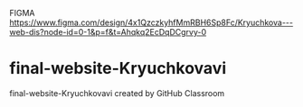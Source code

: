 FIGMA
https://www.figma.com/design/4x1QzczkyhfMmRBH6Sp8Fc/Kryuchkova---web-dis?node-id=0-1&p=f&t=Ahqkq2EcDqDCgrvy-0

# final-website-Kryuchkovavi
final-website-Kryuchkovavi created by GitHub Classroom
